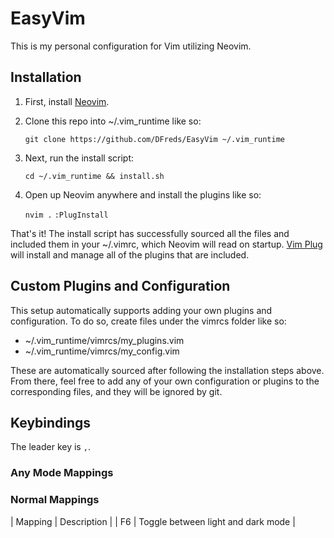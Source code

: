 # EasyVim

This is my personal configuration for Vim utilizing Neovim.

## Installation

1. First, install [Neovim](https://github.com/neovim/neovim/wiki/Installing-Neovim).

1. Clone this repo into ~/.vim_runtime like so:
  
   `git clone https://github.com/DFreds/EasyVim ~/.vim_runtime`

1. Next, run the install script:
  
   `cd ~/.vim_runtime && install.sh`
   
1. Open up Neovim anywhere and install the plugins like so:
   
   `nvim .`
   `:PlugInstall`

That's it! The install script has successfully sourced all the files and included them in your ~/.vimrc, which Neovim will read on startup. [Vim Plug](https://github.com/junegunn/vim-plug) will install and manage all of the plugins that are included.

## Custom Plugins and Configuration

This setup automatically supports adding your own plugins and configuration. To do so, create files under the vimrcs folder like so:

* ~/.vim_runtime/vimrcs/my_plugins.vim
* ~/.vim_runtime/vimrcs/my_config.vim

These are automatically sourced after following the installation steps above. From there, feel free to add any of your own configuration or plugins to the corresponding files, and they will be ignored by git.

## Keybindings

The leader key is `,`.

### Any Mode Mappings

### Normal Mappings

| Mapping | Description |
| F6      | Toggle between light and dark mode |

